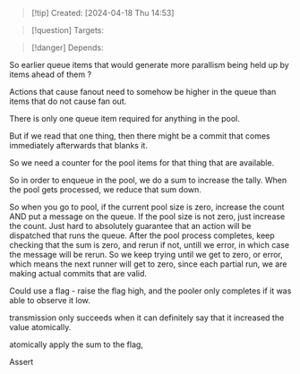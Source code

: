 
>[!tip] Created: [2024-04-18 Thu 14:53]

>[!question] Targets: 

>[!danger] Depends: 

So earlier queue items that would generate more parallism being held up by items ahead of them ?

Actions that cause fanout need to somehow be higher in the queue than items that do not cause fan out.

There is only one queue item required for anything in the pool.

But if we read that one thing, then there might be a commit that comes immediately afterwards that blanks it.

So we need a counter for the pool items for that thing that are available.

So in order to enqueue in the pool, we do a sum to increase the tally.  When the pool gets processed, we reduce that sum down.

So when you go to pool, if the current pool size is zero, increase the count AND put a message on the queue.  If the pool size is not zero, just increase the count.
Just hard to absolutely guarantee that an action will be dispatched that runs the queue.
After the pool process completes, keep checking that the sum is zero, and rerun if not, untill we error, in which case the message will be rerun.   So we keep trying until we get to zero, or error, which means the next runner will get to zero, since each partial run, we are making actual commits that are valid.

Could use a flag - raise the flag high, and the pooler only completes if it was able to observe it low.

transmission only succeeds when it can definitely say that it increased the value atomically.

atomically apply the sum to the flag, 

Assert 